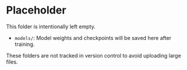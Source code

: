 # Placeholder

This folder is intentionally left empty.

- `models/`: Model weights and checkpoints will be saved here after training.

These folders are not tracked in version control to avoid uploading large files.